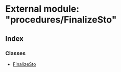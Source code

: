 # External module: "procedures/FinalizeSto"

## Index

### Classes

- [FinalizeSto](../classes/_procedures_finalizesto_.finalizesto.md)
